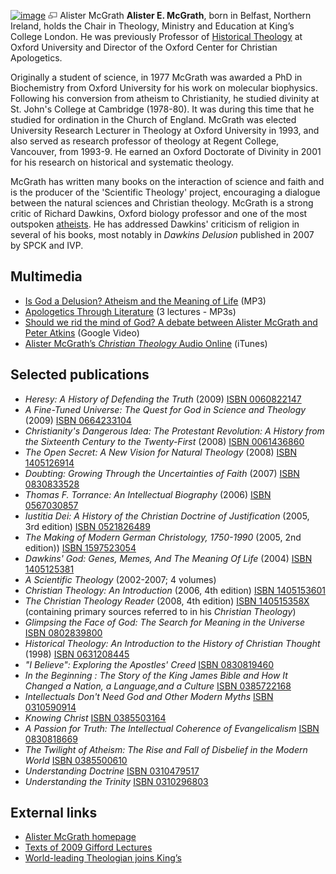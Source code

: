 [![image](images/thumb/4/48/Mcgrath.jpg/185px-Mcgrath.jpg)](http://www.theopedia.com/File:Mcgrath.jpg)
[![image](data:image/png;base64,iVBORw0KGgoAAAANSUhEUgAAAA8AAAALCAAAAACFLIiAAAAAAnRSTlMA/1uRIrUAAABPSURBVAjXY/j///+5vXDwjAHIr26ZAgXZe8H8a/+hoIcw/9nevdVL9+79DuPvzQYZFPUezu8BMZLXgkExnD8HAu6hqv//n+HZVjD4DuUDAKlChD3fj6aPAAAAAElFTkSuQmCC)](http://www.theopedia.com/File:Mcgrath.jpg "Enlarge")
Alister McGrath
**Alister E. McGrath**, born in Belfast, Northern Ireland, holds
the Chair in Theology, Ministry and Education at King’s College
London. He was previously Professor of
[Historical Theology](Historical_theology "Historical theology") at
Oxford University and Director of the Oxford Center for Christian
Apologetics.

Originally a student of science, in 1977 McGrath was awarded a PhD
in Biochemistry from Oxford University for his work on molecular
biophysics. Following his conversion from atheism to Christianity,
he studied divinity at St. John's College at Cambridge (1978-80).
It was during this time that he studied for ordination in the
Church of England. McGrath was elected University Research Lecturer
in Theology at Oxford University in 1993, and also served as
research professor of theology at Regent College, Vancouver, from
1993-9. He earned an Oxford Doctorate of Divinity in 2001 for his
research on historical and systematic theology.

McGrath has written many books on the interaction of science and
faith and is the producer of the 'Scientific Theology' project,
encouraging a dialogue between the natural sciences and Christian
theology. McGrath is a strong critic of Richard Dawkins, Oxford
biology professor and one of the most outspoken
[atheists](Atheist "Atheist"). He has addressed Dawkins' criticism
of religion in several of his books, most notably in
*Dawkins Delusion* published in 2007 by SPCK and IVP.

## Multimedia

-   [Is God a Delusion? Atheism and the Meaning of Life](http://www.citychurchsf.org/openforum/Audio/OF_Alister_McGrath.mp3)
    (MP3)
-   [Apologetics Through Literature](http://laurenceo.com/2006/11/28/alister-mcgrath-audio-lectures-on-apologetics-through-literature/)
    (3 lectures - MP3s)
-   [Should we rid the mind of God? A debate between Alister McGrath and Peter Atkins](http://video.google.com/videoplay?docid=-4687991581017316681&q=should+we+rid+the+mind+of+God&hl=en)
    (Google Video)
-   [Alister McGrath’s *Christian Theology* Audio Online](http://phobos.apple.com/WebObjects/MZStore.woa/wa/viewPodcast?id=266300067)
    (iTunes)


## Selected publications

-   *Heresy: A History of Defending the Truth* (2009)
    [ISBN 0060822147](http://www.theopedia.com/Special:BookSources/0060822147)
-   *A Fine-Tuned Universe: The Quest for God in Science and Theology*
    (2009)
    [ISBN 0664233104](http://www.theopedia.com/Special:BookSources/0664233104)
-   *Christianity's Dangerous Idea: The Protestant Revolution: A History from the Sixteenth Century to the Twenty-First*
    (2008)
    [ISBN 0061436860](http://www.theopedia.com/Special:BookSources/0061436860)
-   *The Open Secret: A New Vision for Natural Theology* (2008)
    [ISBN 1405126914](http://www.theopedia.com/Special:BookSources/1405126914)
-   *Doubting: Growing Through the Uncertainties of Faith* (2007)
    [ISBN 0830833528](http://www.theopedia.com/Special:BookSources/0830833528)
-   *Thomas F. Torrance: An Intellectual Biography* (2006)
    [ISBN 0567030857](http://www.theopedia.com/Special:BookSources/0567030857)
-   *Iustitia Dei: A History of the Christian Doctrine of Justification*
    (2005, 3rd edition)
    [ISBN 0521826489](http://www.theopedia.com/Special:BookSources/0521826489)
-   *The Making of Modern German Christology, 1750-1990* (2005, 2nd
    edition))
    [ISBN 1597523054](http://www.theopedia.com/Special:BookSources/1597523054)
-   *Dawkins' God: Genes, Memes, And The Meaning Of Life* (2004)
    [ISBN 1405125381](http://www.theopedia.com/Special:BookSources/1405125381)
-   *A Scientific Theology* (2002-2007; 4 volumes)
-   *Christian Theology: An Introduction* (2006, 4th edition)
    [ISBN 1405153601](http://www.theopedia.com/Special:BookSources/1405153601)
-   *The Christian Theology Reader* (2008, 4th edition)
    [ISBN 140515358X](http://www.theopedia.com/Special:BookSources/140515358X)
    (containing primary sources referred to in his
    *Christian Theology*)
-   *Glimpsing the Face of God: The Search for Meaning in the Universe*
    [ISBN 0802839800](http://www.theopedia.com/Special:BookSources/0802839800)
-   *Historical Theology: An Introduction to the History of Christian Thought*
    (1998)
    [ISBN 0631208445](http://www.theopedia.com/Special:BookSources/0631208445)
-   *"I Believe": Exploring the Apostles' Creed*
    [ISBN 0830819460](http://www.theopedia.com/Special:BookSources/0830819460)
-   *In the Beginning : The Story of the King James Bible and How It Changed a Nation, a Language,and a Culture*
    [ISBN 0385722168](http://www.theopedia.com/Special:BookSources/0385722168)
-   *Intellectuals Don't Need God and Other Modern Myths*
    [ISBN 0310590914](http://www.theopedia.com/Special:BookSources/0310590914)
-   *Knowing Christ*
    [ISBN 0385503164](http://www.theopedia.com/Special:BookSources/0385503164)
-   *A Passion for Truth: The Intellectual Coherence of Evangelicalism*
    [ISBN 0830818669](http://www.theopedia.com/Special:BookSources/0830818669)
-   *The Twilight of Atheism: The Rise and Fall of Disbelief in the Modern World*
    [ISBN 0385500610](http://www.theopedia.com/Special:BookSources/0385500610)
-   *Understanding Doctrine*
    [ISBN 0310479517](http://www.theopedia.com/Special:BookSources/0310479517)
-   *Understanding the Trinity*
    [ISBN 0310296803](http://www.theopedia.com/Special:BookSources/0310296803)

## External links

-   [Alister McGrath homepage](http://users.ox.ac.uk/~mcgrath/)
-   [Texts of 2009 Gifford Lectures](http://www.abdn.ac.uk/gifford/lecture-texts/)
-   [World-leading Theologian joins King’s](http://www.kcl.ac.uk/news/news_details.php?year=2008&news_id=775)



